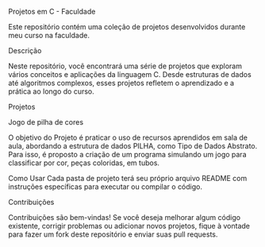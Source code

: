 Projetos em C - Faculdade

Este repositório contém uma coleção de projetos desenvolvidos durante meu curso na faculdade.

Descrição

Neste repositório, você encontrará uma série de projetos que exploram vários conceitos e aplicações da linguagem C. Desde estruturas de dados até algoritmos complexos, esses projetos refletem o aprendizado e a prática ao longo do curso.

Projetos

Jogo de pilha de cores

O objetivo do Projeto é praticar o uso de recursos aprendidos em sala de aula, abordando a estrutura de dados
PILHA, como Tipo de Dados Abstrato. Para isso, é proposto a criação de um programa simulando um jogo para
classificar por cor, peças coloridas, em tubos.

Como Usar
Cada pasta de projeto terá seu próprio arquivo README com instruções específicas para executar ou compilar o código.

Contribuições

Contribuições são bem-vindas! Se você deseja melhorar algum código existente, corrigir problemas ou adicionar novos projetos, fique à vontade para fazer um fork deste repositório e enviar suas pull requests.


